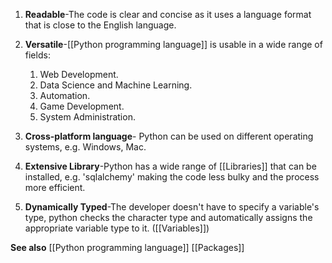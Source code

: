 1. **Readable**-The code is clear and concise as it uses a language format that is close to the English language.

2. **Versatile**-[[Python programming language]] is usable in a wide range of fields:
	1. Web Development.
	2. Data Science and Machine Learning.
	3. Automation.
	4. Game Development.
	5. System Administration.

3. **Cross-platform language**- Python can be used on different operating systems, e.g. Windows, Mac.

4. **Extensive Library**-Python has a wide range of [[Libraries]] that can be installed, e.g. 'sqlalchemy' making the code less bulky and the process more efficient.

5. **Dynamically Typed**-The developer doesn't have to specify a variable's type, python checks the character type and automatically assigns the appropriate variable type to it. ([[Variables]])

**See also**
[[Python programming language]]
[[Packages]]
